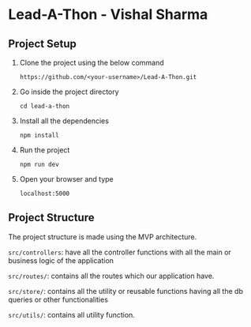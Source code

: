 # Lead-A-Thon - Vishal Sharma

## Project Setup
1) Clone the project using the below command 

    `https://github.com/<your-username>/Lead-A-Thon.git`
2) Go inside the project directory

      `cd lead-a-thon`
3) Install all the dependencies

      `npm install`
4) Run the project

      `npm run dev`
5) Open your browser and type 
      
      `localhost:5000`

## Project Structure
The project structure is made using the MVP architecture.

`src/controllers`: have all the controller functions with all the main or business logic of the application

`src/routes/`: contains all the routes which our application have.

`src/store/`: contains all the utility or reusable functions having all the db queries or other functionalities

`src/utils/`: contains all utility function.